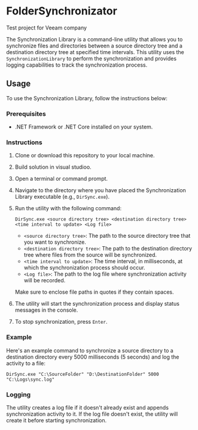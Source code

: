 # FolderSynchronizator
Test project for Veeam company

The Synchronization Library is a command-line utility that allows you to synchronize files and directories between a source directory tree and a destination directory tree at specified time intervals. This utility uses the `SynchronizationLibrary` to perform the synchronization and provides logging capabilities to track the synchronization process.

## Usage

To use the Synchronization Library, follow the instructions below:

### Prerequisites

- .NET Framework or .NET Core installed on your system.

### Instructions

1. Clone or download this repository to your local machine.
   
2. Build solution in visual studioo.

3. Open a terminal or command prompt.

4. Navigate to the directory where you have placed the Synchronization Library executable (e.g., `DirSync.exe`).

6. Run the utility with the following command:

   ```
   DirSync.exe <source directory tree> <destination directory tree> <time interval to update> <Log file>
   ```

   - `<source directory tree>`: The path to the source directory tree that you want to synchronize.
   - `<destination directory tree>`: The path to the destination directory tree where files from the source will be synchronized.
   - `<time interval to update>`: The time interval, in milliseconds, at which the synchronization process should occur.
   - `<Log file>`: The path to the log file where synchronization activity will be recorded.

   Make sure to enclose file paths in quotes if they contain spaces.

7. The utility will start the synchronization process and display status messages in the console.

8. To stop synchronization, press `Enter`.

### Example

Here's an example command to synchronize a source directory to a destination directory every 5000 milliseconds (5 seconds) and log the activity to a file:

```
DirSync.exe "C:\SourceFolder" "D:\DestinationFolder" 5000 "C:\Logs\sync.log"
```

### Logging

The utility creates a log file if it doesn't already exist and appends synchronization activity to it. If the log file doesn't exist, the utility will create it before starting synchronization.
